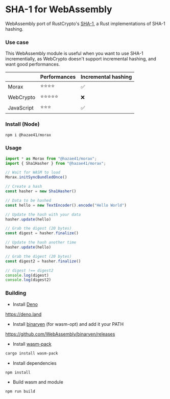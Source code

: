 # SHA-1 for WebAssembly

WebAssembly port of RustCrypto's [SHA-1](https://github.com/RustCrypto/block-ciphers), 
a Rust implementations of SHA-1 hashing.

### Use case 

This WebAssembly module is useful when you want to use SHA-1 incrementially, as WebCrypto doesn't support incremental hashing, and want good performances.

|  | Performances | Incremental hashing |
|---|---|---|
| Morax | ⭐️⭐️⭐️⭐️    | ✅ |
| WebCrypto | ⭐️⭐️⭐️⭐️⭐️     | ❌ |
| JavaScript | ⭐️⭐️⭐️  | ✅ |

### Install (Node)

```bash
npm i @hazae41/morax
```

### Usage

```ts
import * as Morax from "@hazae41/morax";
import { Sha1Hasher } from "@hazae41/morax";

// Wait for WASM to load
Morax.initSyncBundledOnce()

// Create a hash
const hasher = new Sha1Hasher()

// Data to be hashed
const hello = new TextEncoder().encode("Hello World")

// Update the hash with your data
hasher.update(hello)

// Grab the digest (20 bytes)
const digest = hasher.finalize()

// Update the hash another time
hasher.update(hello)

// Grab the digest (20 bytes)
const digest2 = hasher.finalize()

// digest !== digest2
console.log(digest)
console.log(digest2)
```

### Building

- Install [Deno](https://github.com/denoland/deno)

https://deno.land

- Install [binaryen](https://github.com/WebAssembly/binaryen) (for wasm-opt) and
  add it your PATH

https://github.com/WebAssembly/binaryen/releases

- Install [wasm-pack](https://github.com/rustwasm/wasm-pack)

```bash
cargo install wasm-pack
```

- Install dependencies

```bash
npm install
```

- Build wasm and module

```bash
npm run build
```

